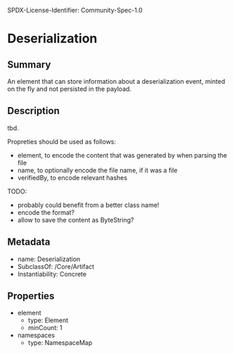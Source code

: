 SPDX-License-Identifier: Community-Spec-1.0

# Deserialization

## Summary

An element that can store information about a deserialization event, minted on the fly and not persisted in the payload.

## Description

tbd.

Propreties should be used as follows:

- element, to encode the content that was generated by when parsing the file
- name, to optionally encode the file name, if it was a file
- verifiedBy, to encode relevant hashes

TODO:
- probably could benefit from a better class name!
- encode the format?
- allow to save the content as ByteString?

## Metadata

- name: Deserialization
- SubclassOf: /Core/Artifact
- Instantiability: Concrete

## Properties

- element
  - type: Element
  - minCount: 1
- namespaces
  - type: NamespaceMap
